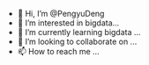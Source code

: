 - 👋 Hi, I’m @PengyuDeng
- 👀 I’m interested in bigdata...
- 🌱 I’m currently learning bigdata ...
- 💞️ I’m looking to collaborate on ...
- 📫 How to reach me ...

<!---
PengyuDeng/PengyuDeng is a ✨ special ✨ repository because its `README.md` (this file) appears on your GitHub profile.
You can click the Preview link to take a look at your changes.
--->
